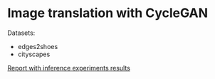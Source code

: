 # Image translation with CycleGAN

Datasets:
 * edges2shoes
 * cityscapes

[Report with inference experiments results](report.pdf)